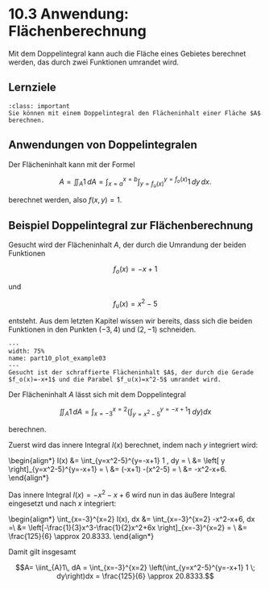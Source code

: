 # 10.3 Anwendung: Flächenberechnung

Mit dem Doppelintegral kann auch die Fläche eines Gebietes berechnet werden, das
durch zwei Funktionen umrandet wird.

## Lernziele

```{admonition} Lernziele
:class: important
Sie können mit einem Doppelintegral den Flächeninhalt einer Fläche $A$ berechnen.
```

## Anwendungen von Doppelintegralen

Der Flächeninhalt kann mit der Formel

$$A = \iint_{A} 1 \, dA = \int_{x=a}^{x=b} \int_{y=f_u(x)}^{y=f_o(x)} 1 \, dy \,
dx.$$ 

berechnet werden, also $f(x,y)=1$.

## Beispiel Doppelintegral zur Flächenberechnung

Gesucht wird der Flächeninhalt $A$, der durch die Umrandung der beiden Funktionen 

$$f_o(x) = -x + 1$$

und

$$f_u(x) = x^2 - 5$$

entsteht. Aus dem letzten Kapitel wissen wir bereits, dass sich die beiden
Funktionen in den Punkten $(-3,4)$ und $(2,-1)$ schneiden.

```{figure} pics/part10_plot_example02.svg
---
width: 75%
name: part10_plot_example03
---
Gesucht ist der schraffierte Flächeninhalt $A$, der durch die Gerade $f_o(x)=-x+1$ und die Parabel $f_u(x)=x^2-5$ umrandet wird.
```

Der Flächeninhalt $A$ lässt sich mit dem Doppelintegral

$$\iint_{A} 1 \, dA = \int_{x=-3}^{x=2} \left(\int_{y=x^2-5}^{y=-x+1}
1 \; dy\right)dx$$

berechnen.

Zuerst wird das innere Integral $I(x)$ berechnet, indem nach $y$ integriert wird:

\begin{align*}
I(x) &= \int_{y=x^2-5}^{y=-x+1} 1 \, dy = \\
     &= \left[ y \right]_{y=x^2-5}^{y=-x+1} = \\
     &= (-x+1) -(x^2-5) = \\
     &= -x^2-x+6.
\end{align*} 

Das innere Integral $I(x) = -x^2-x+6$ wird nun in das äußere Integral eingesetzt
und nach $x$ integriert:

\begin{align*}
\int_{x=-3}^{x=2} I(x)\, dx &= \int_{x=-3}^{x=2}  -x^2-x+6\, dx =\\
&= \left[-\frac{1}{3}x^3-\frac{1}{2}x^2+6x \right]_{x=-3}^{x=2} = \\
&= \frac{125}{6} \approx 20.8333.
\end{align*}

Damit gilt insgesamt

$$A= \iint_{A}1\, dA = \int_{x=-3}^{x=2} \left(\int_{y=x^2-5}^{y=-x+1}
1 \; dy\right)dx = \frac{125}{6} \approx 20.8333.$$